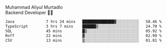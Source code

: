 Muhammad Aliyul Murtadlo
<br>
Backend Developer 👨‍💻
<br>
<!--START_SECTION:waka-->

```txt
Java              7 hrs 24 mins   ██████████████▓░░░░░░░░░░   58.46 %
TypeScript        3 hrs 7 mins    ██████▒░░░░░░░░░░░░░░░░░░   24.70 %
SQL               45 mins         █▒░░░░░░░░░░░░░░░░░░░░░░░   05.92 %
Roff              22 mins         ▓░░░░░░░░░░░░░░░░░░░░░░░░   02.99 %
CSV               13 mins         ▒░░░░░░░░░░░░░░░░░░░░░░░░   01.81 %
```

<!--END_SECTION:waka-->
